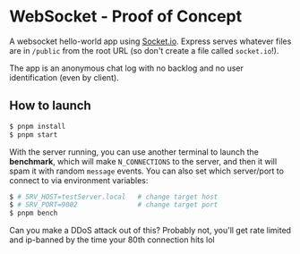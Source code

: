# WebSocket - Proof of Concept

A websocket hello-world app using [Socket.io](https://socket.io/).
Express serves whatever files are in `/public` from the root URL (so don't create a file called `socket.io`!).

The app is an anonymous chat log with no backlog and no user identification (even by client).

## How to launch

```bash
$ pnpm install
$ pnpm start
```

With the server running, you can use another terminal to launch the **benchmark**,
which will make `N_CONNECTIONS` to the server, and then it will spam it with random `message` events.
You can also set which server/port to connect to via environment variables:

```bash
$ # SRV_HOST=testServer.local   # change target host
$ # SRV_PORT=9002               # change target port
$ pnpm bench
```

Can you make a DDoS attack out of this?
Probably not, you'll get rate limited and ip-banned by the time your 80th connection hits lol
